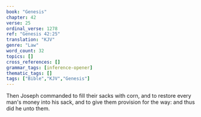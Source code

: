 ```yaml
---
book: "Genesis"
chapter: 42
verse: 25
ordinal_verse: 1278
ref: "Genesis 42:25"
translation: "KJV"
genre: "Law"
word_count: 32
topics: []
cross_references: []
grammar_tags: [inference-opener]
thematic_tags: []
tags: ["Bible","KJV","Genesis"]
---
```

Then Joseph commanded to fill their sacks with corn, and to restore every man's money into his sack, and to give them provision for the way: and thus did he unto them.
